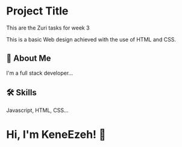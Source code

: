 
# Project Title

This are the Zuri tasks for week 3 

This is a basic Web design achieved with the use of HTML and CSS.
## 🚀 About Me
I'm a full stack developer...


## 🛠 Skills
Javascript, HTML, CSS...


# Hi, I'm KeneEzeh! 👋

